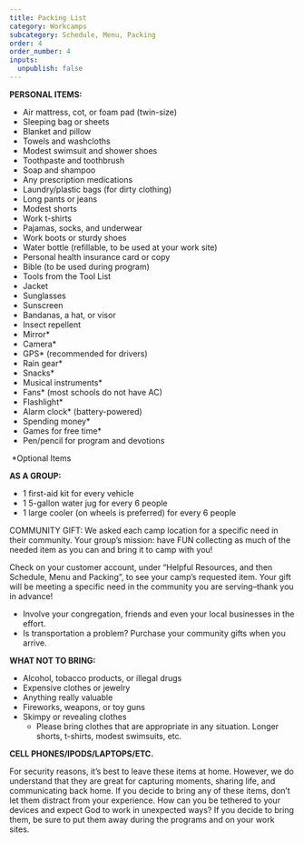 ```yaml
---
title: Packing List
category: Workcamps
subcategory: Schedule, Menu, Packing
order: 4
order_number: 4
inputs:
  unpublish: false
---
```

**PERSONAL ITEMS:**&nbsp;

* Air mattress, cot, or foam pad (twin-size)&nbsp;
* Sleeping bag or sheets&nbsp;
* Blanket and pillow&nbsp;
* Towels and washcloths&nbsp;
* Modest swimsuit and shower shoes&nbsp;
* Toothpaste and toothbrush&nbsp;
* Soap and shampoo&nbsp;
* Any prescription medications&nbsp;
* Laundry/plastic bags (for dirty clothing)&nbsp;
* Long pants or jeans&nbsp;
* Modest shorts&nbsp;
* Work t-shirts&nbsp;
* Pajamas, socks, and underwear&nbsp;
* Work boots or sturdy shoes&nbsp;
* Water bottle (refillable, to be used at your work site)&nbsp;
* Personal health insurance card or copy&nbsp;
* Bible&nbsp;(to be used during program)
* Tools from the Tool List&nbsp;
* Jacket&nbsp;
* Sunglasses&nbsp;
* Sunscreen&nbsp;
* Bandanas, a hat, or visor&nbsp;
* Insect repellent&nbsp;
* Mirror\*&nbsp;
* Camera\*&nbsp;
* GPS\* (recommended for drivers)&nbsp;
* Rain gear\*&nbsp;
* Snacks\*&nbsp;
* Musical instruments\*&nbsp;
* Fans\* (most schools do not have AC)&nbsp;
* Flashlight\*&nbsp;
* Alarm clock\* (battery-powered)&nbsp;
* Spending money\*&nbsp;
* Games for free time\*&nbsp;
* Pen/pencil for program and devotions

&nbsp;\*Optional Items&nbsp;

**AS A GROUP:**&nbsp;

* 1 first-aid kit for every vehicle&nbsp;
* 1 5-gallon water jug for every 6 people&nbsp;
* 1 large cooler (on wheels is preferred) for every 6 people&nbsp;

COMMUNITY GIFT: We asked each camp location for a specific need in their community. Your group’s mission: have FUN collecting as much of the needed item as you can and bring it to camp with you!

Check on your customer account, under “Helpful Resources, and then Schedule, Menu and Packing”, to see your camp’s requested item. Your gift will be meeting a specific need in the community you are serving–thank you in advance!

* Involve your congregation, friends and even your local businesses in the effort.
* Is transportation a problem? Purchase your community gifts when you arrive.&nbsp;

**WHAT NOT TO BRING:**&nbsp;

* Alcohol, tobacco products, or illegal drugs&nbsp;
* Expensive clothes or jewelry&nbsp;
* Anything really valuable&nbsp;
* Fireworks, weapons, or toy guns&nbsp;
* Skimpy or revealing clothes&nbsp;
  * Please bring clothes that are appropriate in any situation. Longer shorts, t-shirts, modest swimsuits, etc.&nbsp;

**CELL PHONES/IPODS/LAPTOPS/ETC.**&nbsp;

For security reasons, it’s best to leave these items at home. However, we do understand that they are great for capturing moments, sharing life, and communicating back home. If you decide to bring any of these items, don’t let them distract from your experience. How can you be tethered to your devices and expect God to work in unexpected ways? If you decide to bring them, be sure to put them away during the programs and on your work sites.&nbsp;